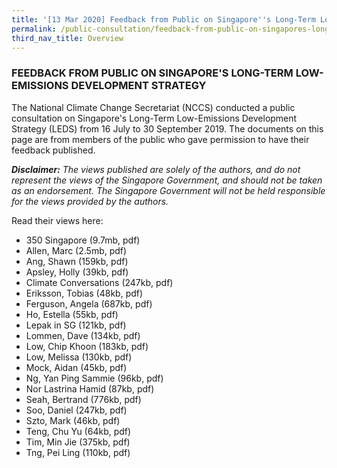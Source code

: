 ```yaml
---
title: '[13 Mar 2020] Feedback from Public on Singapore''s Long-Term Low-Emissions Development Strategy'
permalink: /public-consultation/feedback-from-public-on-singapores-long-term-low-emissions-development-strategy/
third_nav_title: Overview
---
```


### FEEDBACK FROM PUBLIC ON SINGAPORE'S LONG-TERM LOW-EMISSIONS DEVELOPMENT STRATEGY

The National Climate Change Secretariat (NCCS) conducted a public consultation on Singapore's Long-Term Low-Emissions Development Strategy (LEDS) from 16 July to 30 September 2019. The documents on this page are from members of the public who gave permission to have their feedback published.

***Disclaimer:** The views published are solely of the authors, and do not represent the views of the Singapore Government, and should not be taken as an endorsement. The Singapore Government will not be held responsible for the views provided by the authors.*


Read their views here:

 - 350 Singapore (9.7mb, pdf)
 - Allen, Marc (2.5mb, pdf)
 - Ang, Shawn (159kb, pdf)
 - Apsley, Holly (39kb, pdf)
 - Climate Conversations (247kb, pdf)
 - Eriksson, Tobias (48kb, pdf)
 - Ferguson, Angela (687kb, pdf)
 - Ho, Estella (55kb, pdf)
 - Lepak in SG (121kb, pdf)
 - Lommen, Dave (134kb, pdf)
 - Low, Chip Khoon (183kb, pdf)
 - Low, Melissa (130kb, pdf)
 - Mock, Aidan (45kb, pdf)
 - Ng, Yan Ping Sammie (96kb, pdf)
 - Nor Lastrina Hamid (87kb, pdf)
 - Seah, Bertrand (776kb, pdf)
 - Soo, Daniel (247kb, pdf)
 - Szto, Mark (46kb, pdf)
 - Teng, Chu Yu (64kb, pdf)
 - Tim, Min Jie (375kb, pdf)
 - Tng, Pei Ling (110kb, pdf)
